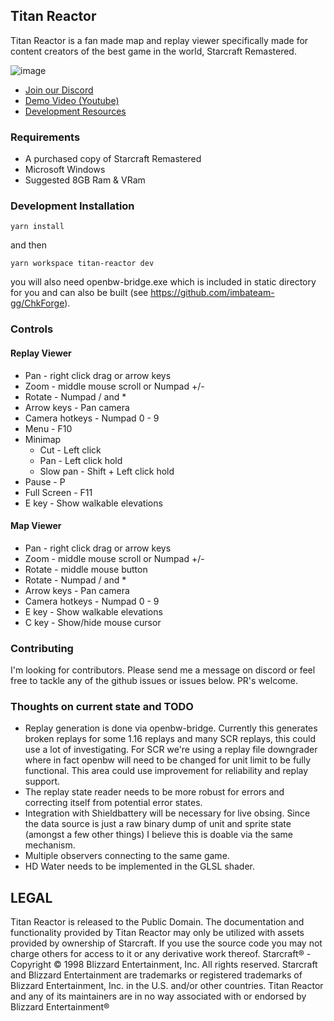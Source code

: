 ## Titan Reactor 

Titan Reactor is a fan made map and replay viewer specifically made for content creators of the best game in the world, Starcraft Remastered.

![image](https://user-images.githubusercontent.com/586716/139562963-493ffd7d-e21a-46e8-a9f6-29b2761ab852.png)


- [Join our Discord](http://discord.imbateam.gg/)
- [Demo Video (Youtube)](https://www.youtube.com/watch?v=CwzkjboEbqo)
- [Development Resources](https://github.com/imbateam-gg/awesome-bw-dev)

### Requirements
- A purchased copy of Starcraft Remastered
- Microsoft Windows
- Suggested 8GB Ram & VRam

### Development Installation

`yarn install`

and then

`yarn workspace titan-reactor dev`

you will also need openbw-bridge.exe which is included in static directory for you and can also be built (see https://github.com/imbateam-gg/ChkForge).

  

### Controls
#### Replay Viewer
- Pan - right click drag or arrow keys
- Zoom - middle mouse scroll or Numpad +/-
- Rotate - Numpad / and *
- Arrow keys - Pan camera
- Camera hotkeys - Numpad 0 - 9
- Menu - F10
- Minimap
    * Cut - Left click
    * Pan - Left click hold
    * Slow pan - Shift + Left click hold
- Pause - P
- Full Screen - F11
- E key - Show walkable elevations

#### Map Viewer
- Pan - right click drag or arrow keys
- Zoom - middle mouse scroll or Numpad +/-
- Rotate - middle mouse button
- Rotate - Numpad / and *
- Arrow keys - Pan camera
- Camera hotkeys - Numpad 0 - 9
- E key - Show walkable elevations
- C key - Show/hide mouse cursor

### Contributing
I'm looking for contributors. Please send me a message on discord or feel free to tackle any of the github issues or issues below. PR's welcome.

### Thoughts on current state and TODO

- Replay generation is done via openbw-bridge. Currently this generates broken replays for some 1.16 replays and many SCR replays, this could use a lot of investigating. For SCR we're using a replay file downgrader  where in fact openbw will need to be changed for unit limit to be fully functional. This area could use improvement for reliability and replay support.
- The replay state reader needs to be more robust for errors and correcting itself from potential error states.
- Integration with Shieldbattery will be necessary for live obsing. Since the data source is just a raw binary dump of unit and sprite state (amongst a few other things) I believe this is doable via the same mechanism.
- Multiple observers connecting to the same game.
- HD Water needs to be implemented in the GLSL shader.

  

## LEGAL

Titan Reactor is released to the Public Domain. The documentation and functionality provided by Titan Reactor may only be utilized with assets provided by ownership of Starcraft. If you use the source code you may not charge others for access to it or any derivative work thereof. Starcraft® - Copyright © 1998 Blizzard Entertainment, Inc. All rights reserved. Starcraft and Blizzard Entertainment are trademarks or registered trademarks of Blizzard Entertainment, Inc. in the U.S. and/or other countries. Titan Reactor and any of its maintainers are in no way associated with or endorsed by Blizzard Entertainment®
